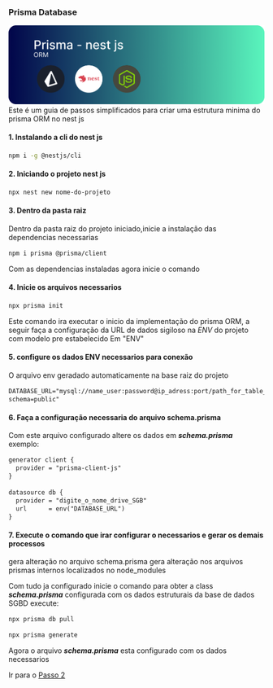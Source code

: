 ### Prisma Database

![img](imageReadme/imageREADME.png)
Este é um guia de passos simplificados para criar uma estrutura minima do prisma ORM no nest js

#### 1. Instalando a cli do nest js

```bash
npm i -g @nestjs/cli
```

#### 2. Iniciando o projeto nest js

```bash
npx nest new nome-do-projeto
```

#### 3. Dentro da pasta raiz

Dentro da pasta raiz do projeto iniciado,inicie a instalação das dependencias necessarias

```bash
npm i prisma @prisma/client
```

Com as dependencias instaladas agora inicie o comando

#### 4. Inicie os arquivos necessarios

```bash
npx prisma init
```

Este comando ira executar o inicio da implementação do prisma ORM, a seguir faça a configuração da URL de dados sigiloso na _ENV_ do projeto com modelo pre estabelecido
Em "ENV"

#### 5. configure os dados ENV necessarios para conexão

O arquivo env geradado automaticamente na base raiz do projeto

```
DATABASE_URL="mysql://name_user:password@ip_adress:port/path_for_table_in_database?schema=public"
```

#### 6. Faça a configuração necessaria do arquivo schema.prisma

Com este arquivo configurado altere os dados em **_schema.prisma_**
exemplo:

```prisma
generator client {
  provider = "prisma-client-js"
}

datasource db {
  provider = "digite_o_nome_drive_SGB"
  url      = env("DATABASE_URL")
}
```

#### 7. Execute o comando que irar configurar o necessarios e gerar os demais processos

gera alteração no arquivo schema.prisma
gera alteração nos arquivos prismas internos localizados no node_modules

Com tudo ja configurado inicie o comando para obter a class **_schema.prisma_** configurada com os dados estruturais da base de dados SGBD
execute:

```bash
npx prisma db pull
```

```bash
npx prisma generate
```

Agora o arquivo **_schema.prisma_** esta configurado com os dados necessarios

Ir para o [Passo 2](Passo_2/README.md)
